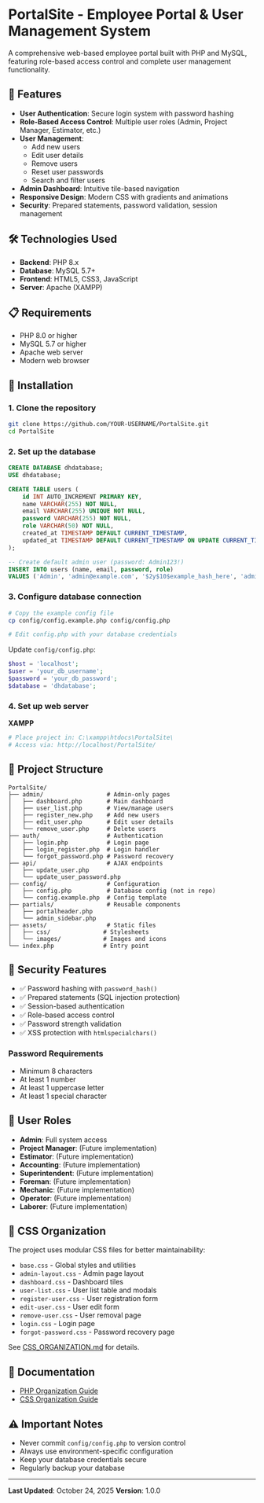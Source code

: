 # PortalSite - Employee Portal & User Management System

A comprehensive web-based employee portal built with PHP and MySQL, featuring role-based access control and complete user management functionality.

## 🚀 Features

- **User Authentication**: Secure login system with password hashing
- **Role-Based Access Control**: Multiple user roles (Admin, Project Manager, Estimator, etc.)
- **User Management**:
  - Add new users
  - Edit user details
  - Remove users
  - Reset user passwords
  - Search and filter users
- **Admin Dashboard**: Intuitive tile-based navigation
- **Responsive Design**: Modern CSS with gradients and animations
- **Security**: Prepared statements, password validation, session management

## 🛠️ Technologies Used

- **Backend**: PHP 8.x
- **Database**: MySQL 5.7+
- **Frontend**: HTML5, CSS3, JavaScript
- **Server**: Apache (XAMPP)

## 📋 Requirements

- PHP 8.0 or higher
- MySQL 5.7 or higher
- Apache web server
- Modern web browser

## 🔧 Installation

### 1. Clone the repository

```bash
git clone https://github.com/YOUR-USERNAME/PortalSite.git
cd PortalSite
```

### 2. Set up the database

```sql
CREATE DATABASE dhdatabase;
USE dhdatabase;

CREATE TABLE users (
    id INT AUTO_INCREMENT PRIMARY KEY,
    name VARCHAR(255) NOT NULL,
    email VARCHAR(255) UNIQUE NOT NULL,
    password VARCHAR(255) NOT NULL,
    role VARCHAR(50) NOT NULL,
    created_at TIMESTAMP DEFAULT CURRENT_TIMESTAMP,
    updated_at TIMESTAMP DEFAULT CURRENT_TIMESTAMP ON UPDATE CURRENT_TIMESTAMP
);

-- Create default admin user (password: Admin123!)
INSERT INTO users (name, email, password, role)
VALUES ('Admin', 'admin@example.com', '$2y$10$example_hash_here', 'admin');
```

### 3. Configure database connection

```bash
# Copy the example config file
cp config/config.example.php config/config.php

# Edit config.php with your database credentials
```

Update `config/config.php`:

```php
$host = 'localhost';
$user = 'your_db_username';
$password = 'your_db_password';
$database = 'dhdatabase';
```

### 4. Set up web server

**XAMPP**

```bash
# Place project in: C:\xampp\htdocs\PortalSite\
# Access via: http://localhost/PortalSite/
```

## 📁 Project Structure

```
PortalSite/
├── admin/                  # Admin-only pages
│   ├── dashboard.php       # Main dashboard
│   ├── user_list.php       # View/manage users
│   ├── register_new.php    # Add new users
│   ├── edit_user.php       # Edit user details
│   └── remove_user.php     # Delete users
├── auth/                   # Authentication
│   ├── login.php           # Login page
│   ├── login_register.php  # Login handler
│   └── forgot_password.php # Password recovery
├── api/                    # AJAX endpoints
│   ├── update_user.php
│   └── update_user_password.php
├── config/                 # Configuration
│   ├── config.php          # Database config (not in repo)
│   └── config.example.php  # Config template
├── partials/               # Reusable components
│   ├── portalheader.php
│   └── admin_sidebar.php
├── assets/                 # Static files
│   ├── css/               # Stylesheets
│   └── images/            # Images and icons
└── index.php              # Entry point
```

## 🔐 Security Features

- ✅ Password hashing with `password_hash()`
- ✅ Prepared statements (SQL injection protection)
- ✅ Session-based authentication
- ✅ Role-based access control
- ✅ Password strength validation
- ✅ XSS protection with `htmlspecialchars()`

### Password Requirements

- Minimum 8 characters
- At least 1 number
- At least 1 uppercase letter
- At least 1 special character

## 👥 User Roles

- **Admin**: Full system access
- **Project Manager**: (Future implementation)
- **Estimator**: (Future implementation)
- **Accounting**: (Future implementation)
- **Superintendent**: (Future implementation)
- **Foreman**: (Future implementation)
- **Mechanic**: (Future implementation)
- **Operator**: (Future implementation)
- **Laborer**: (Future implementation)

## 🎨 CSS Organization

The project uses modular CSS files for better maintainability:

- `base.css` - Global styles and utilities
- `admin-layout.css` - Admin page layout
- `dashboard.css` - Dashboard tiles
- `user-list.css` - User list table and modals
- `register-user.css` - User registration form
- `edit-user.css` - User edit form
- `remove-user.css` - User removal page
- `login.css` - Login page
- `forgot-password.css` - Password recovery page

See [CSS_ORGANIZATION.md](CSS_ORGANIZATION.md) for details.

## 📖 Documentation

- [PHP Organization Guide](PHP_ORGANIZATION.md)
- [CSS Organization Guide](CSS_ORGANIZATION.md)

## ⚠️ Important Notes

- Never commit `config/config.php` to version control
- Always use environment-specific configuration
- Keep your database credentials secure
- Regularly backup your database

---

**Last Updated**: October 24, 2025
**Version**: 1.0.0
